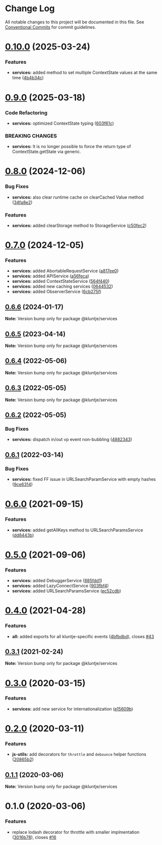 # Change Log

All notable changes to this project will be documented in this file.
See [Conventional Commits](https://conventionalcommits.org) for commit guidelines.

# [0.10.0](https://github.com/kluntje/kluntje/tree/develop/packages/services/compare/@kluntje/services@0.9.0...@kluntje/services@0.10.0) (2025-03-24)


### Features

* **services:** added method to set multiple ContextState values at the same time ([4b4b34c](https://github.com/kluntje/kluntje/tree/develop/packages/services/commit/4b4b34c5bf5916918267a8bdeee43e97a54db449))





# [0.9.0](https://github.com/kluntje/kluntje/tree/develop/packages/services/compare/@kluntje/services@0.8.0...@kluntje/services@0.9.0) (2025-03-18)


### Code Refactoring

* **services:** optimized ContextState typing ([603f61c](https://github.com/kluntje/kluntje/tree/develop/packages/services/commit/603f61cb1a1d76d767e7070db2cda194849cd446))


### BREAKING CHANGES

* **services:** It is no longer possible to force the return type of ContextState.getState via
generic.





# [0.8.0](https://github.com/kluntje/kluntje/tree/develop/packages/services/compare/@kluntje/services@0.7.0...@kluntje/services@0.8.0) (2024-12-06)


### Bug Fixes

* **services:** also clear runtime cache on clearCached Value method ([34fa8e2](https://github.com/kluntje/kluntje/tree/develop/packages/services/commit/34fa8e2d6e89e56db1ec2952c613c834259cd833))


### Features

* **services:** added clearStorage method to StorageService ([c50fec2](https://github.com/kluntje/kluntje/tree/develop/packages/services/commit/c50fec214cc7990330f1adf0ad9934a342d9f009))





# [0.7.0](https://github.com/kluntje/kluntje/tree/develop/packages/services/compare/@kluntje/services@0.6.6...@kluntje/services@0.7.0) (2024-12-05)


### Features

* **services:** added AbortableRequestService ([a817ee0](https://github.com/kluntje/kluntje/tree/develop/packages/services/commit/a817ee0d37c92447ce344013fd24a7b43ca48c60))
* **services:** added APIService ([a56feca](https://github.com/kluntje/kluntje/tree/develop/packages/services/commit/a56feca45b7f28e77b82aaa98a33962b3707c008))
* **services:** added ContextStateService ([564f440](https://github.com/kluntje/kluntje/tree/develop/packages/services/commit/564f440d714fe18da94cfe30846a2a92738e7787))
* **services:** added new caching services ([0644532](https://github.com/kluntje/kluntje/tree/develop/packages/services/commit/06445328b03391ce67ad020e032a79101c0cc12f))
* **services:** added ObserverService ([6cb275f](https://github.com/kluntje/kluntje/tree/develop/packages/services/commit/6cb275f77a99212ed1a13abd4039f04616e8bf88))





## [0.6.6](https://github.com/kluntje/kluntje/tree/develop/packages/services/compare/@kluntje/services@0.6.5...@kluntje/services@0.6.6) (2024-01-17)

**Note:** Version bump only for package @kluntje/services





## [0.6.5](https://github.com/kluntje/kluntje/tree/develop/packages/services/compare/@kluntje/services@0.6.4...@kluntje/services@0.6.5) (2023-04-14)

**Note:** Version bump only for package @kluntje/services





## [0.6.4](https://github.com/kluntje/kluntje/tree/develop/packages/services/compare/@kluntje/services@0.6.3...@kluntje/services@0.6.4) (2022-05-06)

**Note:** Version bump only for package @kluntje/services





## [0.6.3](https://github.com/kluntje/kluntje/tree/develop/packages/services/compare/@kluntje/services@0.6.2...@kluntje/services@0.6.3) (2022-05-05)

**Note:** Version bump only for package @kluntje/services





## [0.6.2](https://github.com/kluntje/kluntje/tree/develop/packages/services/compare/@kluntje/services@0.6.1...@kluntje/services@0.6.2) (2022-05-05)


### Bug Fixes

* **services:** dispatch in/out vp event non-bubbling ([4882343](https://github.com/kluntje/kluntje/tree/develop/packages/services/commit/488234397b38034bfdcd5aa2a1b73eeb5844980d))





## [0.6.1](https://github.com/kluntje/kluntje/tree/develop/packages/services/compare/@kluntje/services@0.6.0...@kluntje/services@0.6.1) (2022-03-14)


### Bug Fixes

* **services:** fixed FF issue in URLSearchParamService with empty hashes ([9ce6314](https://github.com/kluntje/kluntje/tree/develop/packages/services/commit/9ce6314f68887c4881b733007280f0f1a09f9755))





# [0.6.0](https://github.com/kluntje/kluntje/tree/develop/packages/services/compare/@kluntje/services@0.5.0...@kluntje/services@0.6.0) (2021-09-15)


### Features

* **services:** added getAllKeys method to URLSearchParamsService ([dd8443b](https://github.com/kluntje/kluntje/tree/develop/packages/services/commit/dd8443bf1cddcae87e939872a70aa11dd31e8941))





# [0.5.0](https://github.com/kluntje/kluntje/tree/develop/packages/services/compare/@kluntje/services@0.4.0...@kluntje/services@0.5.0) (2021-09-06)


### Features

* **services:** added DebuggerService ([885fdd1](https://github.com/kluntje/kluntje/tree/develop/packages/services/commit/885fdd1c9288ee3d840d6945ede8b3d60605f017))
* **services:** added LazyConnectService ([903fbf4](https://github.com/kluntje/kluntje/tree/develop/packages/services/commit/903fbf4edb838d58f7d4f8c0713910cc0b4d182c))
* **services:** added URLSearchParamsService ([ec52cdb](https://github.com/kluntje/kluntje/tree/develop/packages/services/commit/ec52cdbe867a8bcf03172116bbf90f8de6f84ba5))





# [0.4.0](https://github.com/kluntje/kluntje/tree/develop/packages/services/compare/@kluntje/services@0.3.1...@kluntje/services@0.4.0) (2021-04-28)


### Features

* **all:** added exports for all kluntje-specific events ([4bfbdbd](https://github.com/kluntje/kluntje/tree/develop/packages/services/commit/4bfbdbd74a04fd0dd8696ef22736a25a7e7749c7)), closes [#43](https://github.com/kluntje/kluntje/tree/develop/packages/services/issues/43)





## [0.3.1](https://github.com/kluntje/kluntje/tree/develop/packages/services/compare/@kluntje/services@0.3.0...@kluntje/services@0.3.1) (2021-02-24)

**Note:** Version bump only for package @kluntje/services





# [0.3.0](https://github.com/kluntje/kluntje/tree/develop/packages/services/compare/@kluntje/services@0.2.0...@kluntje/services@0.3.0) (2020-03-15)


### Features

* **services:** add new service for internationalization ([e15609b](https://github.com/kluntje/kluntje/tree/develop/packages/services/commit/e15609b917e2475037fc41c1ac4316dc6bc4b5da))





# [0.2.0](https://github.com/kluntje/kluntje/tree/develop/packages/services/compare/@kluntje/services@0.1.1...@kluntje/services@0.2.0) (2020-03-11)


### Features

* **js-utils:** add decorators for `throttle` and `debounce` helper functions ([20865b2](https://github.com/kluntje/kluntje/tree/develop/packages/services/commit/20865b234cac682f2e303c695c2dbd1b817e7e6f))





## [0.1.1](https://github.com/kluntje/kluntje/tree/develop/packages/services/compare/@kluntje/services@0.1.0...@kluntje/services@0.1.1) (2020-03-06)

**Note:** Version bump only for package @kluntje/services





# 0.1.0 (2020-03-06)


### Features

* replace lodash decorator for throttle with smaller implmentation ([3016b78](https://github.com/kluntje/kluntje/commit/3016b78333c1a9ed672df49e3cb58001ba8b7d61)), closes [#16](https://github.com/kluntje/kluntje/issues/16)
